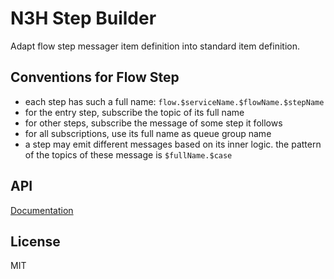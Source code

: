 # N3H Step Builder

Adapt flow step messager item definition into standard item definition.

## Conventions for Flow Step

- each step has such a full name: `flow.$serviceName.$flowName.$stepName`
- for the entry step, subscribe the topic of its full name
- for other steps, subscribe the message of some step it follows
- for all subscriptions, use its full name as queue group name
- a step may emit different messages based on its inner logic. the pattern of the topics of these message is `$fullName.$case`

## API

[Documentation](./api.md)

## License

MIT